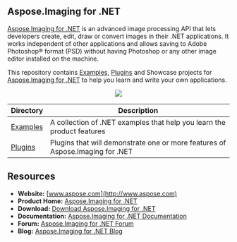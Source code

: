 ## Aspose.Imaging for .NET

[Aspose.Imaging for .NET](https://products.aspose.com/imaging/net) is an advanced image processing API that lets developers create, edit, draw or convert images in their .NET applications. It works independent of other applications and allows saving to Adobe Photoshop® format (PSD) without having Photoshop or any other image editor installed on the machine.

This repository contains [Examples](Examples), [Plugins](https://docs.aspose.com/display/imagingnet/Plugins) and Showcase projects for [Aspose.Imaging for .NET](https://products.aspose.com/imaging/net) to help you learn and write your own applications.

<p align="center">
  <a title="Download ZIP" href="https://github.com/aspose-imaging/Aspose.Imaging-for-.NET/archive/master.zip">
     <img src="http://i.imgur.com/hwNhrGZ.png" />
  </a>
</p>

Directory | Description
--------- | -----------
[Examples](Examples)  | A collection of .NET examples that help you learn the product features
[Plugins](Plugins)  | Plugins that will demonstrate one or more features of Aspose.Imaging for .NET

## Resources

+ **Website:** [www.aspose.com](http://www.aspose.com)
+ **Product Home:** [Aspose.Imaging for .NET](https://products.aspose.com/imaging/net)
+ **Download:** [Download Aspose.Imaging for .NET](https://www.nuget.org/packages/Aspose.imaging/)
+ **Documentation:** [Aspose.Imaging for .NET Documentation](https://docs.aspose.com/display/imagingnet/Home)
+ **Forum:** [Aspose.Imaging for .NET Forum](https://products.aspose.com/imaging)
+ **Blog:** [Aspose.Imaging for .NET Blog](https://blog.aspose.com/category/aspose-products/aspose.imaging-product-family/)
